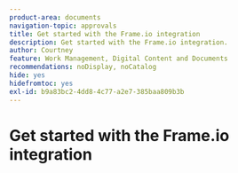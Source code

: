 ```yaml
---
product-area: documents
navigation-topic: approvals
title: Get started with the Frame.io integration
description: Get started with the Frame.io integration.
author: Courtney
feature: Work Management, Digital Content and Documents
recommendations: noDisplay, noCatalog
hide: yes
hidefromtoc: yes
exl-id: b9a83bc2-4dd8-4c77-a2e7-385baa809b3b
---
```

# Get started with the Frame.io integration
